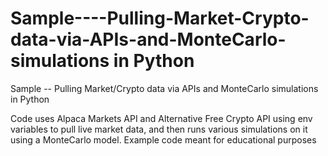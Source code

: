 # Sample----Pulling-Market-Crypto-data-via-APIs-and-MonteCarlo-simulations in Python
Sample -- Pulling Market/Crypto data via APIs and MonteCarlo simulations in Python

Code uses Alpaca Markets API and Alternative Free Crypto API using env variables to pull live market data, and then runs various simulations on it using a MonteCarlo model. Example code meant for educational purposes
